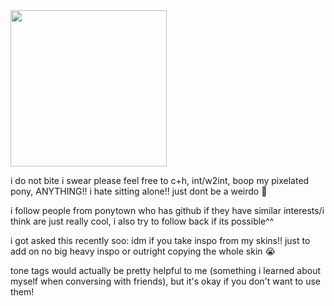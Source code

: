 <img width="250" src="https://github.com/user-attachments/assets/4e682f04-1564-4c8d-ac35-21ac390a13ce">

i do not bite i swear please feel free to c+h, int/w2int, boop my pixelated pony, ANYTHING!! i hate sitting alone!! just dont be a weirdo 🥲

i follow people from ponytown who has github if they have similar interests/i think are just really cool, i also try to follow back if its possible^^

i got asked this recently soo: idm if you take inspo from my skins!! just to add on no big heavy inspo or outright copying the whole skin 😭

tone tags would actually be pretty helpful to me (something i learned about myself when conversing with friends), but it's okay if you don't want to use them!
